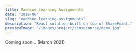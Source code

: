 ```yaml
---
title: Machine Learning Assignments
date: "2019-06"
slug: "machine-learning-assignments"
description: "React solution built on top of SharePoint."
previewImage: "/images/project/sensecourse/demo.jpg"
---
```


Coming soon... (March 2021)
